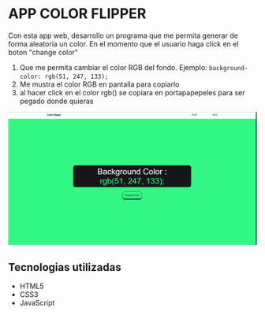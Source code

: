 # APP COLOR FLIPPER

Con esta app web, desarrollo un programa que me permita generar de forma aleatoria un color.
En el momento que el usuario haga click en el boton "change color"

1. Que me permita cambiar el color RGB del fondo. Ejemplo: `background-color: rgb(51, 247, 133);`
2. Me mustra el color RGB en pantalla para copiarlo
3. al hacer click en el color rgb() se copiara en portapapepeles para ser pegado donde quieras

![](./images/color-flipper-image.png)

## Tecnologias utilizadas

- HTML5
- CSS3
- JavaScript